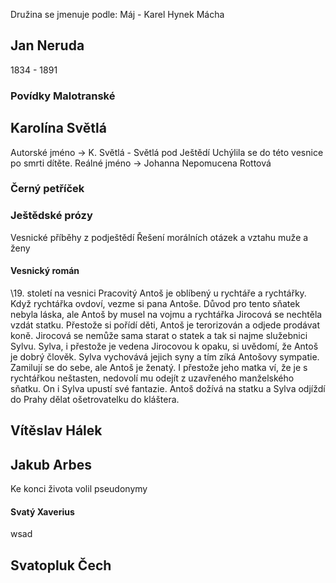 Družina se jmenuje podle: Máj - Karel Hynek Mácha
## Jan Neruda
1834 - 1891
### Povídky Malotranské

## Karolína Světlá
Autorské jméno -> K. Světlá - Světlá pod Ještědí
Uchýlila se do této vesnice po smrti dítěte. 
Reálné jméno -> Johanna Nepomucena Rottová

### Černý petříček

### Ještědské prózy
Vesnické příběhy z podještědí
Řešení morálních otázek a vztahu muže a ženy

#### Vesnický román
\19. století na vesnici
Pracovitý Antoš je oblíbený u rychtáře a rychtářky. Když rychtářka ovdoví, vezme si pana Antoše. Důvod pro tento sňatek nebyla láska, ale Antoš by musel na vojmu a rychtářka Jirocová se nechtěla vzdát statku. Přestože si pořídí děti, Antoš je terorizován a odjede prodávat koně. Jirocová se nemůže sama starat o statek a tak si najme služebnici Sylvu. Sylva, i přestože je vedena Jirocovou k opaku, si uvědomí, že Antoš je dobrý člověk. Sylva vychovává jejich syny a tím zíká Antošovy sympatie. Zamilují se do sebe, ale Antoš je ženatý. I přestože jeho matka ví, že je s rychtářkou neštasten, nedovolí mu odejít z uzavřeného manželského sňatku. On i Sylva upustí své fantazie. Antoš dožívá na statku a Sylva odjíždí do Prahy dělat ošetrovatelku do kláštera.



## Vítěslav Hálek

## Jakub Arbes
Ke konci života volil pseudonymy

#### Svatý Xaverius
wsad


## Svatopluk Čech
